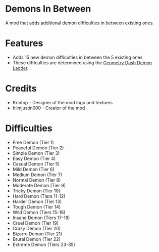 # Demons In Between
A mod that adds additional demon difficulties in between existing ones.

# Features
- Adds 15 new demon difficulties in between the 5 existing ones
- These difficulties are determined using the [Geometry Dash Demon Ladder](https://gdladder.com).

# Credits
- Krintop - Designer of the mod logo and textures
- hiimjustin000 - Creator of the mod

# Difficulties
- Free Demon (Tier 1)
- Peaceful Demon (Tier 2)
- Simple Demon (Tier 3)
- Easy Demon (Tier 4)
- Casual Demon (Tier 5)
- Mild Demon (Tier 6)
- Medium Demon (Tier 7)
- Normal Demon (Tier 8)
- Moderate Demon (Tier 9)
- Tricky Demon (Tier 10)
- Hard Demon (Tiers 11-12)
- Harder Demon (Tier 13)
- Tough Demon (Tier 14)
- Wild Demon (Tiers 15-16)
- Insane Demon (Tiers 17-18)
- Cruel Demon (Tier 19)
- Crazy Demon (Tier 20)
- Bizarre Demon (Tier 21)
- Brutal Demon (Tier 22)
- Extreme Demon (Tiers 23-35)